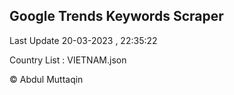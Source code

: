 

## Google Trends Keywords Scraper 
 
Last Update 20-03-2023 , 22:35:22

Country List :
VIETNAM.json



© Abdul Muttaqin 
